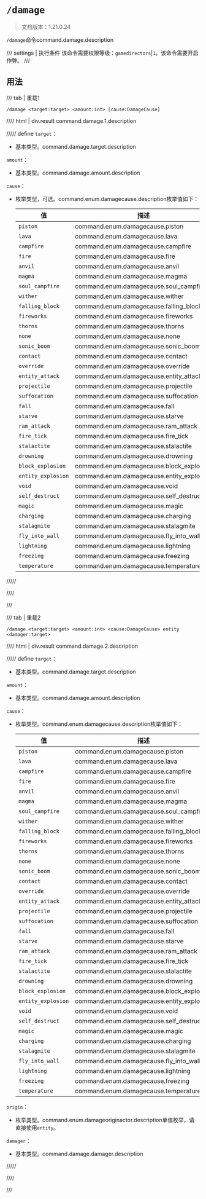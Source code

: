 # `/damage`

> 文档版本：1.21.0.24

`/damage`命令command.damage.description

/// settings | 执行条件
该命令需要权限等级：`gamedirectors`|`1`。该命令需要开启作弊。
///

## 用法

/// tab | 重载1
```mcfunction
/damage <target:target> <amount:int> [cause:DamageCause]
```

//// html | div.result
command.damage.1.description

///// define
`target`：<!-- md:samp target -->

- 基本类型。command.damage.target.description

`amount`：<!-- md:samp int -->

- 基本类型。command.damage.amount.description

`cause`：<!-- md:samp DamageCause -->

- 枚举类型，可选。command.enum.damagecause.description枚举值如下：

  |值|描述|
  |---|---|
  |`piston`|command.enum.damagecause.piston|
  |`lava`|command.enum.damagecause.lava|
  |`campfire`|command.enum.damagecause.campfire|
  |`fire`|command.enum.damagecause.fire|
  |`anvil`|command.enum.damagecause.anvil|
  |`magma`|command.enum.damagecause.magma|
  |`soul_campfire`|command.enum.damagecause.soul_campfire|
  |`wither`|command.enum.damagecause.wither|
  |`falling_block`|command.enum.damagecause.falling_block|
  |`fireworks`|command.enum.damagecause.fireworks|
  |`thorns`|command.enum.damagecause.thorns|
  |`none`|command.enum.damagecause.none|
  |`sonic_boom`|command.enum.damagecause.sonic_boom|
  |`contact`|command.enum.damagecause.contact|
  |`override`|command.enum.damagecause.override|
  |`entity_attack`|command.enum.damagecause.entity_attack|
  |`projectile`|command.enum.damagecause.projectile|
  |`suffocation`|command.enum.damagecause.suffocation|
  |`fall`|command.enum.damagecause.fall|
  |`starve`|command.enum.damagecause.starve|
  |`ram_attack`|command.enum.damagecause.ram_attack|
  |`fire_tick`|command.enum.damagecause.fire_tick|
  |`stalactite`|command.enum.damagecause.stalactite|
  |`drowning`|command.enum.damagecause.drowning|
  |`block_explosion`|command.enum.damagecause.block_explosion|
  |`entity_explosion`|command.enum.damagecause.entity_explosion|
  |`void`|command.enum.damagecause.void|
  |`self_destruct`|command.enum.damagecause.self_destruct|
  |`magic`|command.enum.damagecause.magic|
  |`charging`|command.enum.damagecause.charging|
  |`stalagmite`|command.enum.damagecause.stalagmite|
  |`fly_into_wall`|command.enum.damagecause.fly_into_wall|
  |`lightning`|command.enum.damagecause.lightning|
  |`freezing`|command.enum.damagecause.freezing|
  |`temperature`|command.enum.damagecause.temperature|



/////

////

///

/// tab | 重载2
```mcfunction
/damage <target:target> <amount:int> <cause:DamageCause> entity <damager:target>
```

//// html | div.result
command.damage.2.description

///// define
`target`：<!-- md:samp target -->

- 基本类型。command.damage.target.description

`amount`：<!-- md:samp int -->

- 基本类型。command.damage.amount.description

`cause`：<!-- md:samp DamageCause -->

- 枚举类型。command.enum.damagecause.description枚举值如下：

  |值|描述|
  |---|---|
  |`piston`|command.enum.damagecause.piston|
  |`lava`|command.enum.damagecause.lava|
  |`campfire`|command.enum.damagecause.campfire|
  |`fire`|command.enum.damagecause.fire|
  |`anvil`|command.enum.damagecause.anvil|
  |`magma`|command.enum.damagecause.magma|
  |`soul_campfire`|command.enum.damagecause.soul_campfire|
  |`wither`|command.enum.damagecause.wither|
  |`falling_block`|command.enum.damagecause.falling_block|
  |`fireworks`|command.enum.damagecause.fireworks|
  |`thorns`|command.enum.damagecause.thorns|
  |`none`|command.enum.damagecause.none|
  |`sonic_boom`|command.enum.damagecause.sonic_boom|
  |`contact`|command.enum.damagecause.contact|
  |`override`|command.enum.damagecause.override|
  |`entity_attack`|command.enum.damagecause.entity_attack|
  |`projectile`|command.enum.damagecause.projectile|
  |`suffocation`|command.enum.damagecause.suffocation|
  |`fall`|command.enum.damagecause.fall|
  |`starve`|command.enum.damagecause.starve|
  |`ram_attack`|command.enum.damagecause.ram_attack|
  |`fire_tick`|command.enum.damagecause.fire_tick|
  |`stalactite`|command.enum.damagecause.stalactite|
  |`drowning`|command.enum.damagecause.drowning|
  |`block_explosion`|command.enum.damagecause.block_explosion|
  |`entity_explosion`|command.enum.damagecause.entity_explosion|
  |`void`|command.enum.damagecause.void|
  |`self_destruct`|command.enum.damagecause.self_destruct|
  |`magic`|command.enum.damagecause.magic|
  |`charging`|command.enum.damagecause.charging|
  |`stalagmite`|command.enum.damagecause.stalagmite|
  |`fly_into_wall`|command.enum.damagecause.fly_into_wall|
  |`lightning`|command.enum.damagecause.lightning|
  |`freezing`|command.enum.damagecause.freezing|
  |`temperature`|command.enum.damagecause.temperature|


`origin`：<!-- md:samp DamageOriginActor -->

- 枚举类型。command.enum.damageoriginactor.description单值枚举，请直接使用`entity`。

`damager`：<!-- md:samp target -->

- 基本类型。command.damage.damager.description


/////

////

///
